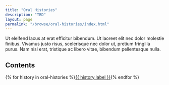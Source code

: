 ```yaml
---
title: "Oral Histories"
description: "TBD"
layout: page
permalink: "/browse/oral-histories/index.html"
---
```


Ut eleifend lacus at erat efficitur bibendum. Ut laoreet elit nec dolor molestie finibus. Vivamus justo risus, scelerisque nec dolor ut, pretium fringilla purus. Nam nisl erat, tristique ac libero vitae, bibendum pellentesque nulla. 

## Contents

{% for history in oral-histories %}<a href="{{ '/history' | url }}/{{ history.id }}.html" class="btn btn-sm btn-outline btn-accent mr-2 mb-1 no-underline font-sans">{{ history.label }}</a>{% endfor %}
<!-- 
{% for history in histories %}
### {{ history.name }}
<br>

<br>
<details>
  <summary class="link text-sm font-mono">Show full transcript</summary>
  <div class="text-sm font-mono">TO DO !!!!!</div>
</details>

<br>
<br>
{% endfor %} -->
